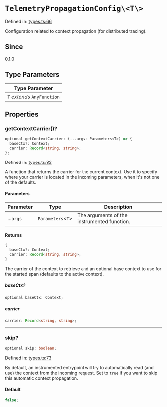 # `TelemetryPropagationConfig\<T\>`

Defined in: [types.ts:66](https://github.com/adobe/aio-lib-telemetry/blob/dd348342643b2b66d5a8c5267221de639b83642e/source/types.ts#L66)

Configuration related to context propagation (for distributed tracing).

## Since

0.1.0

## Type Parameters

| Type Parameter              |
| --------------------------- |
| `T` _extends_ `AnyFunction` |

## Properties

### getContextCarrier()?

```ts
optional getContextCarrier: (...args: Parameters<T>) => {
  baseCtx?: Context;
  carrier: Record<string, string>;
};
```

Defined in: [types.ts:82](https://github.com/adobe/aio-lib-telemetry/blob/dd348342643b2b66d5a8c5267221de639b83642e/source/types.ts#L82)

A function that returns the carrier for the current context.
Use it to specify where your carrier is located in the incoming parameters, when it's not one of the defaults.

#### Parameters

| Parameter | Type                | Description                                 |
| --------- | ------------------- | ------------------------------------------- |
| ...`args` | `Parameters`\<`T`\> | The arguments of the instrumented function. |

#### Returns

```ts
{
  baseCtx?: Context;
  carrier: Record<string, string>;
}
```

The carrier of the context to retrieve and an optional base context to use for the started span (defaults to the active context).

##### baseCtx?

```ts
optional baseCtx: Context;
```

##### carrier

```ts
carrier: Record<string, string>;
```

---

### skip?

```ts
optional skip: boolean;
```

Defined in: [types.ts:73](https://github.com/adobe/aio-lib-telemetry/blob/dd348342643b2b66d5a8c5267221de639b83642e/source/types.ts#L73)

By default, an instrumented entrypoint will try to automatically read (and use) the context from the incoming request.
Set to `true` if you want to skip this automatic context propagation.

#### Default

```ts
false;
```
